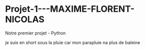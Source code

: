 # Projet-1---MAXIME-FLORENT-NICOLAS
Notre premier projet - Python

je suis en short sous la pluie
car mon parapluie na plus de baleine
